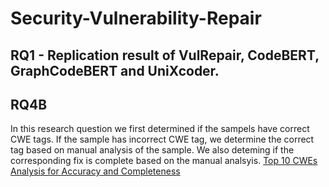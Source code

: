 # Security-Vulnerability-Repair


## RQ1 - Replication result of VulRepair, CodeBERT, GraphCodeBERT and UniXcoder.





## RQ4B
In this research question we first determined if the sampels have correct CWE tags. If the sample has incorrect CWE tag, we determine the correct tag based on manual analysis of the sample.
We also deteming if the corresponding fix is complete based on the manual analsyis.
<a href ="https://github.com/Anurag-Swarnim-Yadav/Security-Vulnerability-Repair/blob/main/TOP-10-CWEs-Analysis/Top-10-CWEs-Manual-Analysis.csv"> Top 10 CWEs Analysis for Accuracy and Completeness</a>
